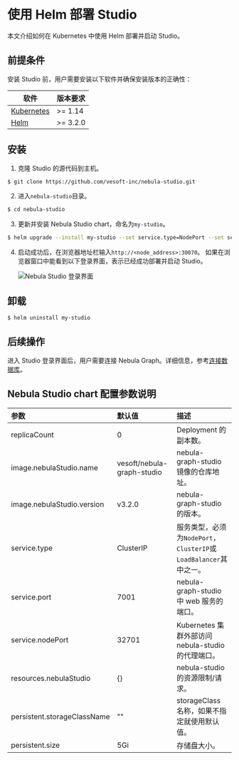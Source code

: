 # 使用 Helm 部署 Studio

本文介绍如何在 Kubernetes 中使用 Helm 部署并启动 Studio。

## 前提条件

安装 Studio 前，用户需要安装以下软件并确保安装版本的正确性：

| 软件                                                         | 版本要求  |
| ------------------------------------------------------------ | --------- |
| [Kubernetes](https://kubernetes.io)                          | \>= 1.14  |
| [Helm](https://helm.sh)                                      | \>= 3.2.0 |

## 安装

1. 克隆 Studio 的源代码到主机。

  ```bash
  $ git clone https://github.com/vesoft-inc/nebula-studio.git
  ```

2. 进入`nebula-studio`目录。

  ```bash
  $ cd nebula-studio
  ```

3. 更新并安装 Nebula Studio chart，命名为`my-studio`。

  ```bash
  $ helm upgrade --install my-studio --set service.type=NodePort --set service.port={30070} deployment/helm
  ```

4. 启动成功后，在浏览器地址栏输入`http://<node_address>:30070`。
   如果在浏览器窗口中能看到以下登录界面，表示已经成功部署并启动 Studio。

   ![Nebula Studio 登录界面](https://docs-cdn.nebula-graph.com.cn/figures/st-ug-000-cn.png "Nebula Studio 登录界面")

## 卸载

```bash
$ helm uninstall my-studio
```

## 后续操作

进入 Studio 登录界面后，用户需要连接 Nebula Graph。详细信息，参考[连接数据库](st-ug-connect.md)。

## Nebula Studio chart 配置参数说明

| 参数 | 默认值 | 描述 |
|:---|:---|:---|
| replicaCount | 0 | Deployment 的副本数。 |
| image.nebulaStudio.name | vesoft/nebula-graph-studio | nebula-graph-studio 镜像的仓库地址。 |
| image.nebulaStudio.version | v3.2.0 | nebula-graph-studio 的版本。 |
| service.type | ClusterIP | 服务类型，必须为`NodePort`，`ClusterIP`或`LoadBalancer`其中之一。 |
| service.port | 7001 | nebula-graph-studio 中 web 服务的端口。 |
| service.nodePort | 32701 | Kubernetes 集群外部访问 nebula-studio 的代理端口。 |
| resources.nebulaStudio | {} | nebula-studio 的资源限制/请求。 |
| persistent.storageClassName | "" | storageClass 名称，如果不指定就使用默认值。 |
| persistent.size | 5Gi | 存储盘大小。 |
